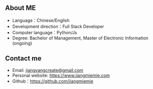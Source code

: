 ## About ME

- Language：Chinese/English
- Development direction：Full Stack Developer
- Computer language：Python/Js
- Degree: Bachelor of Management, Master of Electronic Information (ongoing)

## Contact me

- Email: jiangyangcreate@gmail.com
- Personal website: https://www.jiangmiemie.com
- Github：https://github.com/jiangmiemie
